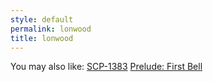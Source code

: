 ```yaml
---
style: default
permalink: lonwood
title: lonwood
---
```

You may also like:
[SCP-1383](http://scp-wiki.net/scp-1383)
[Prelude: First Bell](http://scp-wiki.net/days-gone-by)